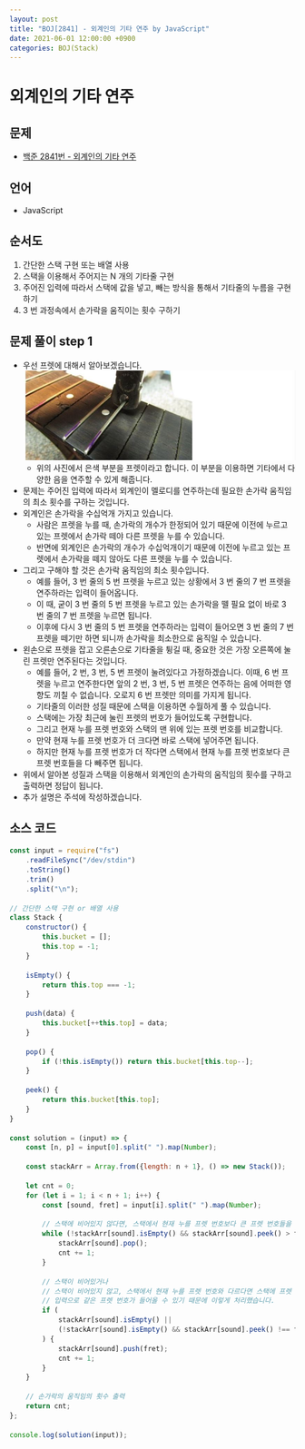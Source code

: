 ```yaml
---
layout: post
title: "BOJ[2841] - 외계인의 기타 연주 by JavaScript"
date: 2021-06-01 12:00:00 +0900
categories: BOJ(Stack)
---
```


# 외계인의 기타 연주

## 문제

- [백준 2841번 - 외계인의 기타 연주](https://www.acmicpc.net/problem/2841)

## 언어

- JavaScript

## 순서도

1. 간단한 스택 구현 또는 배열 사용
2. 스택을 이용해서 주어지는 N 개의 기타줄 구현
3. 주어진 입력에 따라서 스택에 값을 넣고, 빼는 방식을 통해서 기타줄의 누름을 구현하기
4. 3 번 과정속에서 손가락을 움직이는 횟수 구하기

## 문제 풀이 step 1

- 우선 프렛에 대해서 알아보겠습니다.
  ![백준 2841번 외계인의 기타 연주 문제의 프렛 사진](/public/img/BOJ-Stack/BOJ-2841-1.JPG)
  - 위의 사진에서 은색 부분을 프렛이라고 합니다. 이 부분을 이용하면 기타에서 다양한 음을 연주할 수 있게 해줍니다.
- 문제는 주어진 입력에 따라서 외계인이 멜로디를 연주하는데 필요한 손가락 움직임의 최소 횟수를 구하는 것입니다.
- 외계인은 손가락을 수십억개 가지고 있습니다.
  - 사람은 프렛을 누를 때, 손가락의 개수가 한정되어 있기 때문에 이전에 누르고 있는 프렛에서 손가락 떼야 다른 프렛을 누를 수 있습니다.
  - 반면에 외계인은 손가락의 개수가 수십억개이기 때문에 이전에 누르고 있는 프렛에서 손가락을 떼지 않아도 다른 프렛을 누를 수 있습니다.
- 그리고 구해야 할 것은 손가락 움직임의 최소 횟수입니다.
  - 예를 들어, 3 번 줄의 5 번 프렛을 누르고 있는 상황에서 3 번 줄의 7 번 프렛을 연주하라는 입력이 들어옵니다.
  - 이 때, 굳이 3 번 줄의 5 번 프렛을 누르고 있는 손가락을 뗄 필요 없이 바로 3 번 줄의 7 번 프렛을 누르면 됩니다.
  - 이후에 다시 3 번 줄의 5 번 프렛을 연주하라는 입력이 들어오면 3 번 줄의 7 번 프렛을 떼기만 하면 되니까 손가락을 최소한으로 움직일 수 있습니다.
- 왼손으로 프렛을 잡고 오른손으로 기타줄을 튕길 때, 중요한 것은 가장 오른쪽에 눌린 프렛만 연주된다는 것입니다.
  - 예를 들어, 2 번, 3 번, 5 번 프렛이 눌려있다고 가정하겠습니다. 이때, 6 번 프렛을 누르고 연주한다면 앞의 2 번, 3 번, 5 번 프렛은 연주하는 음에 어떠한 영향도 끼칠 수 없습니다. 오로지 6 번 프렛만 의미를 가지게 됩니다.
  - 기타줄의 이러한 성질 때문에 스택을 이용하면 수월하게 풀 수 있습니다.
  - 스택에는 가장 최근에 눌린 프렛의 번호가 들어있도록 구현합니다.
  - 그리고 현재 누를 프렛 번호와 스택의 맨 위에 있는 프렛 번호를 비교합니다.
  - 만약 현재 누를 프렛 번호가 더 크다면 바로 스택에 넣어주면 됩니다.
  - 하지만 현재 누를 프렛 번호가 더 작다면 스택에서 현재 누를 프렛 번호보다 큰 프렛 번호들을 다 빼주면 됩니다.
- 위에서 알아본 성질과 스택을 이용해서 외계인의 손가락의 움직임의 횟수를 구하고 출력하면 정답이 됩니다.
- 추가 설명은 주석에 작성하겠습니다.

## 소스 코드

```jsx
const input = require("fs")
	.readFileSync("/dev/stdin")
	.toString()
	.trim()
	.split("\n");

// 간단한 스택 구현 or 배열 사용
class Stack {
	constructor() {
		this.bucket = [];
		this.top = -1;
	}

	isEmpty() {
		return this.top === -1;
	}

	push(data) {
		this.bucket[++this.top] = data;
	}

	pop() {
		if (!this.isEmpty()) return this.bucket[this.top--];
	}

	peek() {
		return this.bucket[this.top];
	}
}

const solution = (input) => {
	const [n, p] = input[0].split(" ").map(Number);

	const stackArr = Array.from({length: n + 1}, () => new Stack());

	let cnt = 0;
	for (let i = 1; i < n + 1; i++) {
		const [sound, fret] = input[i].split(" ").map(Number);

		// 스택에 비어있지 않다면, 스택에서 현재 누를 프렛 번호보다 큰 프렛 번호들을 제거 (손가락 떼기)
		while (!stackArr[sound].isEmpty() && stackArr[sound].peek() > fret) {
			stackArr[sound].pop();
			cnt += 1;
		}

		// 스택이 비어있거나
		// 스택이 비어있지 않고, 스택에서 현재 누를 프렛 번호와 다르다면 스택에 프렛 번호 넣기 (손가락 누르기)
		// 입력으로 같은 프렛 번호가 들어올 수 있기 때문에 이렇게 처리했습니다.
		if (
			stackArr[sound].isEmpty() ||
			(!stackArr[sound].isEmpty() && stackArr[sound].peek() !== fret)
		) {
			stackArr[sound].push(fret);
			cnt += 1;
		}
	}

	// 손가락의 움직임의 횟수 출력
	return cnt;
};

console.log(solution(input));
```
